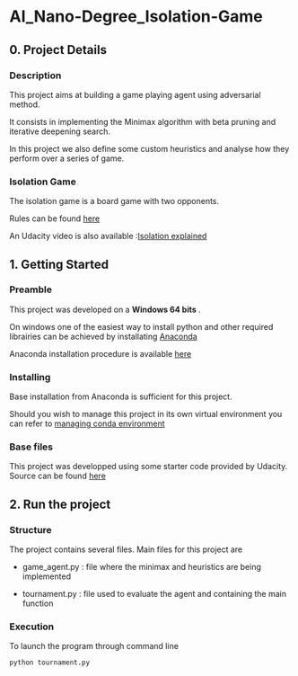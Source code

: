 # AI_Nano-Degree_Isolation-Game

## 0. Project Details  

### Description

This project aims at building a game playing agent using adversarial method.

It consists in implementing the Minimax algorithm with beta pruning and iterative deepening search.

In this project we also define some custom heuristics and analyse how they perform over a series of game.
  
### Isolation Game  

The isolation game is a board game with two opponents. 

Rules can be found [here](https://en.wikipedia.org/wiki/Isolation_(board_game))

An Udacity video is also available :[Isolation explained](https://youtu.be/BYqGXP95QLc)
  
## 1. Getting Started  
  
### Preamble  

This project was developed on a **Windows 64 bits** .

On windows one of the easiest way to install python and other required librairies can be achieved by installating [Anaconda](https://www.anaconda.com/download/)

Anaconda installation procedure is available [here](http://docs.anaconda.com/anaconda/install/windows/)

### Installing

Base installation from Anaconda is sufficient for this project.

Should you wish to manage this project in its own virtual environment you can refer to [managing conda environment](https://conda.io/docs/user-guide/tasks/manage-environments.html)

### Base files 

This project was developped using some starter code provided by Udacity.
Source can be found [here](https://github.com/udacity/AIND-Isolation)

## 2. Run the project  
 
### Structure

The project contains several files. Main files for this project are

* game_agent.py : file where the minimax and heuristics are being implemented

* tournament.py : file used to evaluate the agent and containing the main function

### Execution

To launch the program through command line

`python tournament.py`

